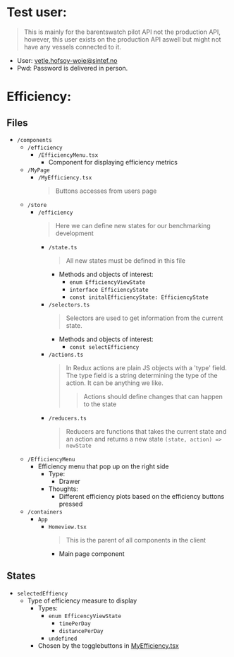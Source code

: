 # Test user:
> This is mainly for the barentswatch pilot API not the production API, however, this user exists on  the production API aswell but might not have any vessels connected to it.

- User: vetle.hofsoy-woie@sintef.no
- Pwd: Password is delivered in person.

# Efficiency:
## Files
- ```/components```
  - ```/efficiency```
    - ```/EfficiencyMenu.tsx```
      - Component for displaying efficiency metrics
  - ```/MyPage```
    - ```/MyEfficiency.tsx```
      > Buttons accesses from users page
  - ```/store```
    - ```/efficiency```
        > Here we can define new states for our benchmarking development
      - ```/state.ts```
        > All new states must be defined in this file
        - Methods and objects of interest:
          - ```enum EfficiencyViewState```
          - ```interface EfficiencyState```
          - ```const initalEfficiencyState: EfficiencyState```
      - ```/selectors.ts```
        > Selectors are used to get information from the current state.
        - Methods and objects of interest:
          - ```const selectEfficiency```
      - ```/actions.ts```
        > In Redux actions are plain JS objects with a 'type' field.  The type field is a string determining the type of the action. It can be anything we like.
        >>Actions should define changes that can happen to the state
      - ```/reducers.ts```
        > Reducers are functions that takes the current state and an action and returns a new state ```(state, action) => newState```
  - ```/EfficiencyMenu```
    - Efficiency menu that pop up on the right side
      - Type:
        - Drawer
      - Thoughts:
        - Different efficiency plots based on the efficiency buttons pressed
  - ```/containers```
    - ```App```
      - ```Homeview.tsx```
        > This is the parent of all components in the client
        - Main page component

## States
- ```selectedEffiency```
  - Type of efficiency measure to display
      - Types:
        - ```enum EfficencyViewState```
          - ```timePerDay```
          - ```distancePerDay```
        - ```undefined```
    - Chosen by the togglebuttons in [MyEfficiency.tsx](./fhf-datafangst-client/src/components/MyPage/MyEfficiency.tsx)

